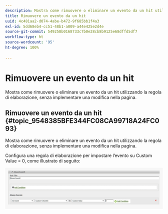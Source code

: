 ```yaml
---
description: Mostra come rimuovere o eliminare un evento da un hit utilizzando la regola di elaborazione, senza implementare una modifica nella pagina.
title: Rimuovere un evento da un hit
uuid: 4c481aa2-d074-4abe-b472-9f685bb1f4a3
exl-id: 5dd68eb4-cc51-48b1-a009-a44e425e2d4e
source-git-commit: 549258b0168733c7b0e28cb8b9125e68dffd5df7
workflow-type: ht
source-wordcount: '95'
ht-degree: 100%

---
```


# Rimuovere un evento da un hit

Mostra come rimuovere o eliminare un evento da un hit utilizzando la regola di elaborazione, senza implementare una modifica nella pagina.

## Rimuovere un evento da un hit {#topic_9548385BFE344FC08CA99718A24FC093}

Mostra come rimuovere o eliminare un evento da un hit utilizzando la regola di elaborazione, senza implementare una modifica nella pagina.

Configura una regola di elaborazione per impostare l’evento su Custom Value = 0, come illustrato di seguito:

![](assets/remove_event.png)
